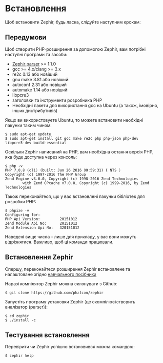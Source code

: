 # Встановлення

Щоб встановити Zephir, будь ласка, слідуйте наступним крокам:

<a name='prerequisites'></a>

## Передумови

Щоб створити PHP-розширення за допомогою Zephir, вам потрібні наступні програми та засоби:

* [Zephir parser](https://github.com/phalcon/php-zephir-parser) >= 1.1.0
* gcc >= 4.x/clang >= 3.x
* re2c 0.13 або новіший
* gnu make 3.81 або новіший
* autoconf 2.31 або новіший
* automake 1.14 або новіший
* libpcre3
* заголовки та інструменти розробника PHP
* Необхідні пакети для використання gcc на Ubuntu (а також, імовірно, інших дистрибутивів)

Якщо ви використовуєте Ubuntu, то можете встановити необхідні пакунки таким чином:

    $ sudo apt-get update
    $ sudo apt-get install git gcc make re2c php php-json php-dev libpcre3-dev build-essential
    

Оскільки Zephir написаний на PHP, вам необхідна остання версія PHP, яка буде доступна через консоль:

    $ php -v
    PHP 7.0.8 (cli) (built: Jun 26 2016 00:59:31) ( NTS )
    Copyright (c) 1997-2016 The PHP Group
    Zend Engine v3.0.0, Copyright (c) 1998-2016 Zend Technologies
            with Zend OPcache v7.0.8, Copyright (c) 1999-2016, by Zend Technologies
    

Також переконайтеся, що у вас встановлені пакунки бібліотек для розробки PHP:

    $ phpize -v
    Configuring for:
    PHP Api Version:         20151012
    Zend Module Api No:      20151012
    Zend Extension Api No:   320151012
    

Наведені вище числа - лише для прикладу, у вас вони можуть відрізнятися. Важливо, щоб ці команди працювали.

<a name='installing-zephir'></a>

## Встановлення Zephir

Спершу, переконайтеся розширення Zephir встановлене та налаштоване згідно [навчального посібника](https://github.com/phalcon/php-zephir-parser)

Наразі компілятор Zephir можна склонувати з Github:

    $ git clone https://github.com/phalcon/zephir
    

Запустіть програму установки Zephir (це скомпілює/створить аналізатор (parser)):

    $ cd zephir
    $ ./install -c
    

<a name='testing-the-installation'></a>

## Тестування встановлення

Перевірити чи Zephir успішно встановився можна командою:

    $ zephir help